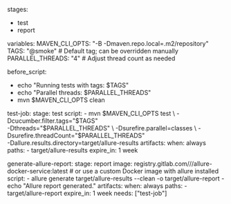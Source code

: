 stages:
  - test
  - report

variables:
  MAVEN_CLI_OPTS: "-B -Dmaven.repo.local=.m2/repository"
  TAGS: "@smoke" # Default tag; can be overridden manually
  PARALLEL_THREADS: "4" # Adjust thread count as needed

before_script:
  - echo "Running tests with tags: $TAGS"
  - echo "Parallel threads: $PARALLEL_THREADS"
  - mvn $MAVEN_CLI_OPTS clean

test-job:
  stage: test
  script:
    - mvn $MAVEN_CLI_OPTS test \
        -Dcucumber.filter.tags="$TAGS" \
        -Dthreads="$PARALLEL_THREADS" \
        -Dsurefire.parallel=classes \
        -Dsurefire.threadCount="$PARALLEL_THREADS" \
        -Dallure.results.directory=target/allure-results
  artifacts:
    when: always
    paths:
      - target/allure-results
    expire_in: 1 week

generate-allure-report:
  stage: report
  image: registry.gitlab.com/<your-org>/<your-project>/allure-docker-service:latest # or use a custom Docker image with allure installed
  script:
    - allure generate target/allure-results --clean -o target/allure-report
    - echo "Allure report generated."
  artifacts:
    when: always
    paths:
      - target/allure-report
    expire_in: 1 week
  needs: ["test-job"]
